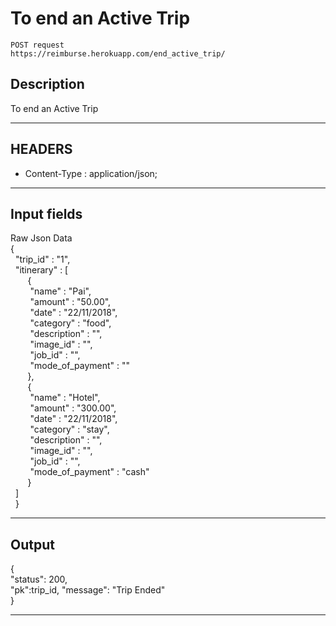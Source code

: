 # To end an Active Trip

    POST request
    https://reimburse.herokuapp.com/end_active_trip/

## Description
To end an Active Trip

***

## HEADERS

- Content-Type : application/json;

***

## Input fields

Raw Json Data<br />
{<br />
&nbsp;	"trip_id" : "1",<br />
&nbsp;	"itinerary" : [<br />
&nbsp;&nbsp;&nbsp;&nbsp;&nbsp;&nbsp;			{<br />
&nbsp;&nbsp;&nbsp;&nbsp;&nbsp;&nbsp;&nbsp;				"name" : "Pai",<br />
&nbsp;&nbsp;&nbsp;&nbsp;&nbsp;&nbsp;&nbsp;				"amount" : "50.00",<br />
&nbsp;&nbsp;&nbsp;&nbsp;&nbsp;&nbsp;&nbsp;				"date" : "22/11/2018",<br />
&nbsp;&nbsp;&nbsp;&nbsp;&nbsp;&nbsp;&nbsp;				"category" : "food",<br />
&nbsp;&nbsp;&nbsp;&nbsp;&nbsp;&nbsp;&nbsp;				"description" : "",<br />
&nbsp;&nbsp;&nbsp;&nbsp;&nbsp;&nbsp;&nbsp;				"image_id" : "",<br />
&nbsp;&nbsp;&nbsp;&nbsp;&nbsp;&nbsp;&nbsp;				"job_id" : "",<br />
&nbsp;&nbsp;&nbsp;&nbsp;&nbsp;&nbsp;&nbsp;				"mode_of_payment" : ""<br />
&nbsp;&nbsp;&nbsp;&nbsp;&nbsp;&nbsp;			},<br />
&nbsp;&nbsp;&nbsp;&nbsp;&nbsp;&nbsp;			{<br />
&nbsp;&nbsp;&nbsp;&nbsp;&nbsp;&nbsp;&nbsp;				"name" : "Hotel",<br />
&nbsp;&nbsp;&nbsp;&nbsp;&nbsp;&nbsp;&nbsp;				"amount" : "300.00",<br />
&nbsp;&nbsp;&nbsp;&nbsp;&nbsp;&nbsp;&nbsp;				"date" : "22/11/2018",<br />
&nbsp;&nbsp;&nbsp;&nbsp;&nbsp;&nbsp;&nbsp;				"category" : "stay",<br />
&nbsp;&nbsp;&nbsp;&nbsp;&nbsp;&nbsp;&nbsp;				"description" : "",<br />
&nbsp;&nbsp;&nbsp;&nbsp;&nbsp;&nbsp;&nbsp;				"image_id" : "",<br />
&nbsp;&nbsp;&nbsp;&nbsp;&nbsp;&nbsp;&nbsp;				"job_id" : "",<br />
&nbsp;&nbsp;&nbsp;&nbsp;&nbsp;&nbsp;&nbsp;				"mode_of_payment" : "cash"<br />
&nbsp;&nbsp;&nbsp;&nbsp;&nbsp;&nbsp;			}<br />
&nbsp;	 ]<br />
&nbsp;	}<br />
    
***

## Output

{<br />
  "status": 200,<br />
  "pk":trip_id,
  "message": "Trip Ended"<br />
}<br />

***
